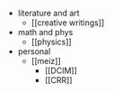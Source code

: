 - literature and art
    - [[creative writings]]
- math and phys
    - [[physics]]
- personal
    - [[meiz]]
        - [[DCIM]]
        - [[CRR]]
